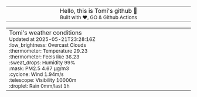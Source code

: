 
<div align="center">
<table>
<tbody>
<td align="center">
<img width="2000" height="0"><br>
Hello, this is Tomi's github 👋<br>
<sup>Built with ❤️, GO & Github Actions</sup><br>
<img width="2000" height="0">
</td>
</tbody>
</table>
</div>
<table>
<tbody>
<td align="left">
<img width="2000" height="0"><br>
Tomi's weather conditions<br>
<sup>Updated at 2025-05-21T23:28:16Z</sup><br>
<sup>:low_brightness: Overcast Clouds</sup><br>
<sup>:thermometer: Temperature 29.23 </sup><br>
<sup>:thermometer: Feels like 36.23</sup><br>
<sup>:sweat_drops: Humidity 99%</sup><br>
<sup>:mask: PM2.5 4.67 μg/m3</sup><br>
<sup>:cyclone: Wind 1.94m/s </sup><br>
<sup>:telescope: Visibility 10000m </sup><br>
<sup>:droplet: Rain 0mm/last 1h </sup><br>
<img width="2000" height="0">
</td>
<td align="left">
<img width="2000" height="0"><br>
<br>
<img width="2000" height="0">
</td>
</tbody>
</table>
</div>
    